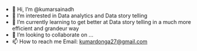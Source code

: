 - 👋 Hi, I’m @kumarsainadh
- 👀 I’m interested in Data analytics and Data story telling
- 🌱 I’m currently learning to get better at Data story telling in a much more efficient and grandeur way
- 💞️ I’m looking to collaborate on ...
- 📫 How to reach me Email: kumardonga27@gmail.com

<!---
kumarsainadh/kumarsainadh is a ✨ special ✨ repository because its `README.md` (this file) appears on your GitHub profile.
You can click the Preview link to take a look at your changes.
--->
